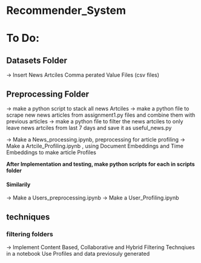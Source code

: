 # Recommender_System

# To Do:

## Datasets Folder
-> Insert News Artciles Comma perated Value Files (csv files)

## Preprocessing Folder
-> make a python script to stack all news Artciles 
-> make a python file to scrape new news articles from assignment1.py files and combine them with previous articles
-> make a python file to filter the news artciles to only leave news artciles from last 7 days and save it as useful_news.py

-> Make a News_processing.ipynb, preprocessing for article profiling
-> Make a Artcile_Profiling.ipynb , using Document Embeddings and Time Embeddings to make article Profiles


**After Implementation and testing, make python scripts for each in scripts folder**

#### Similarily
-> Make a Users_preprocessing.ipynb
-> Make a User_Profiling.ipynb

## techniques
### filtering folders
-> Implement Content Based, Collaborative and Hybrid Filtering Technqiues in a notebook
Use Profiles and data previosuly generated

